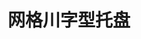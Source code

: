 ---
title: "网格川字型托盘"
description: "结构合理，稳定安全"
image : "images/products/open-tri/main.jpg"
bg_image: "images/feature-bg.jpg"
product_categories: ["网格川字型托盘"]
weight: 2
type: "products"
products:
  enable: true
  items:
    - name: "网格川字型-1008bule"
      specs: "尺寸:100*80*15cm | 动载:0.5吨"
      image: "images/products/open-tri/1008blue.jpg" 
    - name: "网格川字型-1008red"
      specs: "尺寸:100*80*15cm | 动载:0.5吨"
      image: "images/products/open-tri/1008red.jpg" 
    - name: "网格川字型-1008yellow"
      specs: "尺寸:100*80*15cm | 动载:0.5吨"
      image: "images/products/open-tri/1008yellow.jpg" 

    - name: "网格川字型-1010bule"
      specs: "尺寸:100*100*15cm | 动载:0.8吨"
      image: "images/products/open-tri/1010blue.jpg" 
    - name: "网格川字型-1010green"
      specs: "尺寸:100*100*15cm | 动载:0.8吨"
      image: "images/products/open-tri/1010green.jpg" 
    - name: "网格川字型-1010yellow"
      specs: "尺寸:100*100*15cm | 动载:0.8吨"
      image: "images/products/open-tri/1010yellow.jpg"

    - name: "网格川字型-1108blue"
      specs: "尺寸:110*80*15cm | 动载:0.8吨"
      image: "images/products/open-tri/1108blue.jpg" 

    - name: "网格川字型-1109blue"
      specs: "尺寸:110*80*15cm | 动载:0.8吨"
      image: "images/products/open-tri/1109blue.jpg"

    - name: "网格川字型-1111bule"
      specs: "尺寸:110*110*15cm | 动载:0.8吨"
      image: "images/products/open-tri/1111blue.jpg" 
    - name: "网格川字型-1111grey"
      specs: "尺寸:110*110*15cm | 动载:0.8吨"
      image: "images/products/open-tri/1111grey.jpg" 
    - name: "网格川字型-1111red"
      specs: "尺寸:110*110*15cm | 动载:0.8吨"
      image: "images/products/open-tri/1111red.jpg" 

    - name: "网格川字型-1208bule"
      specs: "尺寸:120*80*15cm | 动载:0.8吨"
      image: "images/products/open-tri/1208blue.jpg" 
    - name: "网格川字型-1208green"
      specs: "尺寸:120*80*15cm | 动载:0.8吨"
      image: "images/products/open-tri/1208green.jpg" 
    - name: "网格川字型-1208yellow"
      specs: "尺寸:120*80*15cm | 动载:0.8吨"
      image: "images/products/open-tri/1208yellow.jpg" 

    - name: "网格川字型-1209blue"
      specs: "尺寸:120*80*15cm | 动载:0.8吨"
      image: "images/products/open-tri/1209blue.jpg" 

    - name: "网格川字型-1210bule"
      specs: "尺寸:120*100*15cm | 动载:1吨"
      image: "images/products/open-tri/1210blue.jpg" 
    - name: "网格川字型-1210green"
      specs: "尺寸:120*100*15cm | 动载:1吨"
      image: "images/products/open-tri/1210green.jpg" 
    - name: "网格川字型-1210grey"
      specs: "尺寸:120*100*15cm | 动载:1吨"
      image: "images/products/open-tri/1210grey.jpg" 
    - name: "网格川字型-1210red"
      specs: "尺寸:120*100*15cm | 动载:1吨"
      image: "images/products/open-tri/1210red.jpg" 
    - name: "网格川字型-1210yellow"
      specs: "尺寸:120*100*15cm | 动载:1吨"
      image: "images/products/open-tri/1210yellow.jpg" 

    - name: "网格川字型-1211blue"
      specs: "尺寸:120*110*15cm | 动载:1吨"
      image: "images/products/open-tri/1211blue.jpg" 

    - name: "网格川字型-1212bule"
      specs: "尺寸:120*120*15cm | 动载:1吨"
      image: "images/products/open-tri/1212blue.jpg" 
    - name: "网格川字型-1212green"
      specs: "尺寸:120*120*15cm | 动载:1吨"
      image: "images/products/open-tri/1212green.jpg" 

    - name: "网格川字型-1310blue"
      specs: "尺寸:120*120*15cm | 动载:1吨"
      image: "images/products/open-tri/1310blue.jpg" 

    - name: "网格川字型-1311bule"
      specs: "尺寸:130*110*15cm | 动载:1吨"
      image: "images/products/open-tri/1311blue.jpg" 
    - name: "网格川字型-1311red"
      specs: "尺寸:130*110*15cm | 动载:1吨"
      image: "images/products/open-tri/1311red.jpg" 
    - name: "网格川字型-1311yellow"
      specs: "尺寸:130*110*15cm | 动载:1吨"
      image: "images/products/open-tri/1311yellow.jpg" 

    - name: "网格川字型-1312blue"
      specs: "尺寸:130*120*15cm | 动载:1.3吨"
      image: "images/products/open-tri/1312blue.jpg" 

    - name: "网格川字型-1313blue"
      specs: "尺寸:130*130*15cm | 动载:1.3吨"
      image: "images/products/open-tri/1313blue.jpg" 

    - name: "网格川字型-1411bule"
      specs: "尺寸:140*110*15cm | 动载:1.3吨"
      image: "images/products/open-tri/1411blue.jpg" 
    - name: "网格川字型-1412blue"
      specs: "尺寸:140*120*15cm | 动载:1.3吨"
      image: "images/products/open-tri/1412blue.jpg" 
    - name: "网格川字型-1413blue"
      specs: "尺寸:140*130*15cm | 动载:1.3吨"
      image: "images/products/open-tri/1413blue.jpg" 
    - name: "网格川字型-1414blue"
      specs: "尺寸:140*140*15cm | 动载:1.3吨"
      image: "images/products/open-tri/1414blue.jpg" 

    - name: "网格川字型-1511bule"
      specs: "尺寸:150*110*15cm | 动载:1.3吨"
      image: "images/products/open-tri/1511blue.jpg" 
    - name: "网格川字型-1512blue"
      specs: "尺寸:150*120*15cm | 动载:1.3吨"
      image: "images/products/open-tri/1512blue.jpg" 
    - name: "网格川字型-1513blue"
      specs: "尺寸:150*130*15cm | 动载:1.3吨"
      image: "images/products/open-tri/1513blue.jpg" 
    - name: "网格川字型-1514blue"
      specs: "尺寸:150*140*15cm | 动载:1.3吨"
      image: "images/products/open-tri/1514blue.jpg" 

    - name: "网格川字型-1611bule"
      specs: "尺寸:140*110*15cm | 动载:1.3吨"
      image: "images/products/open-tri/1611blue.jpg" 
    - name: "网格川字型-1612blue"
      specs: "尺寸:160*120*15cm | 动载:1.3吨"
      image: "images/products/open-tri/1612blue.jpg" 
    - name: "网格川字型-1614blue"
      specs: "尺寸:160*140*15cm | 动载:1.3吨"
      image: "images/products/open-tri/1614blue.jpg" 
    - name: "网格川字型-1712blue"
      specs: "尺寸:170*120*15cm | 动载:1.3吨"
      image: "images/products/open-tri/1712blue.jpg" 
    - name: "网格川字型-1812blue"
      specs: "尺寸:180*120*15cm | 动载:1.3吨"
      image: "images/products/open-tri/1812blue.jpg" 


    
---